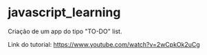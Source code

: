 # javascript_learning

Criação de um app do tipo "TO-DO" list.

Link do tutorial: https://www.youtube.com/watch?v=2wCpkOk2uCg